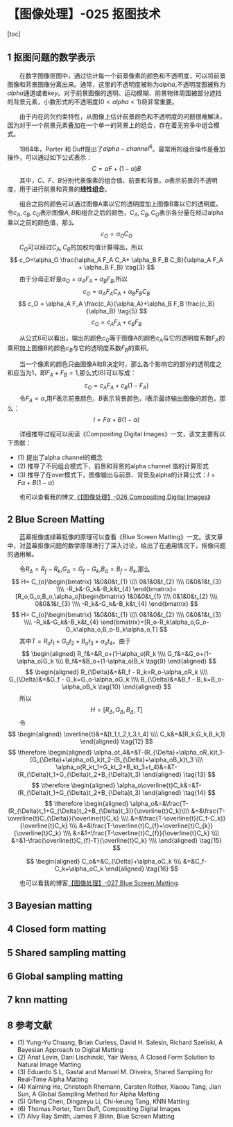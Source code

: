 # 【图像处理】-025 抠图技术

[toc]

## 1 抠图问题的数学表示

&emsp;&emsp;在数字图像抠图中，通过估计每一个前景像素的颜色和不透明度，可以将前景图像和背景图像分离出来。通常，这里的不透明度被称为$alpha$,不透明度图被称为$alpha$通道或者$key$。对于前景图像的透明、运动模糊、前景物体周围被部分遮挡的背景元素，小数形式的不透明度($0<alpha<1$)将非常重要。

&emsp;&emsp;由于内在的欠约束特性，从图像上估计前景颜色和不透明度的问题很难解决，因为对于一个前景元素叠加在一个单一的背景上的组合，存在着无穷多中组合模式。

&emsp;&emsp;1984年，Porter 和 Duff提出了$alpha-channel^{6}$。最常用的组合操作是叠加操作，可以通过如下公式表示：
$$
    C=\alpha F+(1-\alpha )B \tag{1}
$$
&emsp;&emsp;其中，$C、F、B$分别代表像素的组合值、前景和背景。$\alpha$表示前景的不透明度，用于进行前景和背景的**线性组合**。

&emsp;&emsp;组合之后的颜色可以通过图像A乘以它的透明度加上图像B乘以它的透明度。令$c_A,c_B,c_O$表示图像$A,B$和组合之后的颜色，$C_A,C_B,C_O$表示各分量在经过alpha乘以之前的颜色值，那么
$$
    c_O=\alpha_O C_O \tag{2}
$$
&emsp;&emsp;$C_O$可以经过$C_A,C_B$的加权均值计算得出，所以
$$
    c_O=\alpha_O \frac{\alpha_A F_A C_A+ \alpha_B F_B C_B}{\alpha_A F_A + \alpha_B F_B} \tag{3}
$$
&emsp;&emsp;由于分母正好是$\alpha_O=\alpha_A F_A + \alpha_B F_B$,所以
$$
    c_O=\alpha_A F_A C_A+ \alpha_B F_B C_B \tag{4}
$$
$$
    c_O = \alpha_A F_A \frac{c_A}{\alpha_A}+\alpha_B F_B \frac{c_B}{\alpha_B} \tag{5}
$$
$$
    c_O = c_A F_A + c_B F_B \tag{6}
$$

&emsp;&emsp;从公式6可以看出，输出的颜色$c_O$等于图像A的颜色$c_A$与它的透明度系数$F_A$的乘积加上图像B的颜色$c_B$与它的透明度系数$F_B$的乘积。

&emsp;&emsp;当一个像素的颜色只由图像A和B决定时，那么各个影响它的部分的透明度之和应当为1，即$F_A + F_B = 1$,那么式(6)可以写成：
$$
    c_O = c_A F_A + c_B (1-F_A) \tag{7}
$$
&emsp;&emsp;令$F_A = \alpha$,用$F$表示前景颜色，$B$表示背景颜色，$I$表示最终输出图像的颜色，那么：
$$
    I = F \alpha + B(1-\alpha) \tag{8}
$$

&emsp;&emsp;详细推导过程可以阅读《Compositing Digital Images》一文，该文主要有以下贡献：

- (1) 提出了alpha channel的概念
- (2) 推导了不同组合模式下，前景和背景的alpha channel 值的计算形式
- (3) 推导了在over模式下，图像输出与前景、背景及alpha的计算公式：$I = F \alpha + B(1-\alpha)$

&emsp;&emsp;也可以查看我的博文[《【图像处理】-026 Compositing Digital Images》](https://blog.csdn.net/freehawkzk/article/details/93874141)

## 2 Blue Screen Matting

&emsp;&emsp;蓝幕抠像或绿幕抠像的原理可以查看《Blue Screen Matting》一文。该文章中，对蓝幕抠像问题的数学原理进行了深入讨论，给出了在通用情况下，抠像问题的通用解。


&emsp;&emsp;令$R_{\Delta}=R_f-R_k$,$G_{\Delta}=G_f-G_k$,$B_{\Delta}=B_f-B_k$,那么
$$
   H= C_{o}\begin{bmatrix}
        1&0&0&t_{1} \\\\
        0&1&0&t_{2} \\\\
        0&0&1&t_{3} \\\\
        -R_k&-G_k&-B_k&t_{4} 
    \end{bmatrix}=[R_o,G_o,B_o,\alpha_o]\begin{bmatrix}
        1&0&0&t_{1} \\\\
        0&1&0&t_{2} \\\\
        0&0&1&t_{3} \\\\
        -R_k&-G_k&-B_k&t_{4} 
    \end{bmatrix}
$$
$$
   H= C_{o}\begin{bmatrix}
        1&0&0&t_{1} \\\\
        0&1&0&t_{2} \\\\
        0&0&1&t_{3} \\\\
        -R_k&-G_k&-B_k&t_{4} 
    \end{bmatrix}=[R_o-R_k\alpha_o,G_o-G_k\alpha_o,B_o-B_k\alpha_o,T]
$$
&emsp;&emsp;其中$T=R_ot_1+G_ot_2+B_ot_3+\alpha_ot_4$。由于
$$
\begin{aligned}
    R_f&=&R_o+(1-\alpha_o)R_k \\\\
    G_f&=&G_o+(1-\alpha_o)G_k \\\\
    B_f&=&B_o+(1-\alpha_o)B_k \tag{9}
\end{aligned}
$$
$$
\begin{aligned}
    R_{\Delta}&=&R_f - R_k=R_o-\alpha_oR_k \\\\
    G_{\Delta}&=&G_f - G_k=G_o-\alpha_oG_k \\\\
    B_{\Delta}&=&B_f - B_k=B_o-\alpha_oB_k \tag{10}
\end{aligned}
$$
&emsp;&emsp;所以
$$
H=[R_{\Delta},G_{\Delta},B_{\Delta},T] \tag{11}
$$
&emsp;&emsp;令
$$
\begin{aligned}
    \overline{t}&=&[t_1,t_2,t_3,t_4] \\\\
C_k&=&[R_k,G_k,B_k,1]
\end{aligned} \tag{12}
$$
$$
\therefore 
\begin{aligned}
\alpha_ot_4&=&T-(R_{\Delta}+\alpha_oR_k)t_1-(G_{\Delta}+\alpha_oG_k)t_2-(B_{\Delta}+\alpha_oB_k)t_3 \\\\
\alpha_o(R_kt_1+G_kt_2+B_kt_3+t_4)&=&T-(R_{\Delta}t_1+G_{\Delta}t_2+B_{\Delta}t_3)
\end{aligned} \tag{13}
$$
$$
\therefore 
\begin{aligned}
\alpha_o\overline{t}C_k&=&T-(R_{\Delta}t_1+G_{\Delta}t_2+B_{\Delta}t_3) 
\end{aligned} \tag{14}
$$
$$
\therefore 
\begin{aligned}
\alpha_o&=&\frac{T-(R_{\Delta}t_1+G_{\Delta}t_2+B_{\Delta}t_3)}{\overline{t}C_k}\\\\
 &=&\frac{T-\overline{t}C_{\Delta}}{\overline{t}C_k} \\\\
 &=&\frac{T-\overline{t}(C_f-C_k)}{\overline{t}C_k} \\\\
 &=&\frac{T-\overline{t}C_{f}+\overline{t}C_{k}}{\overline{t}C_k} \\\\
 &=&1+\frac{T-\overline{t}C_{f}}{\overline{t}C_k} \\\\
 &=&1-\frac{\overline{t}C_{f}-T}{\overline{t}C_k} \\\\
\end{aligned} \tag{15}
$$

$$
\begin{aligned}
C_o&=&C_{\Delta}+\alpha_oC_k \\\\
&=&C_f-C_k+\alpha_oC_k
\end{aligned} \tag{16}
$$

&emsp;&emsp;也可以看我的博客[【图像处理】-027 Blue Screen Matting](https://blog.csdn.net/freehawkzk/article/details/94014279).

## 3 Bayesian matting

## 4 Closed form matting

## 5 Shared sampling matting

## 6 Global sampling matting

## 7 knn matting

## 8 参考文献

- (1) Yung-Yu Chuang, Brian Curless, David H. Salesin, Richard Szeliski, A Bayesian Approach to Digital Matting
- (2) Anat Levin, Dani Lischinski, Yair Weiss, A Closed Form Solution to Natural Image Matting
- (3) Eduardo S.L, Gastal and Manuel M. Oliveira, Shared Sampling for Real-Time Alpha Matting
- (4) Kaiming He, Christoph Rhemann, Carsten Rother, Xiaoou Tang, Jian Sun, A Global Sampling Method for Alpha Matting
- (5) Qifeng Chen, Dingzeyu Li, Chi-keung Tang, KNN Matting
- (6) Thomas Porter, Tom Duff, Compositing Digital Images
- (7) Alvy Ray Smith, James F.Blinn, Blue Screen Matting
